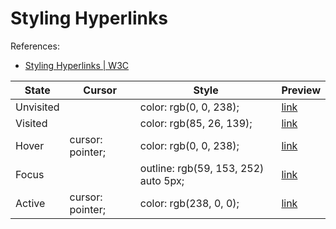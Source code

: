 # Styling Hyperlinks

References:
- [Styling Hyperlinks \| W3C](https://developer.mozilla.org/en-US/docs/Learn/CSS/Styling_text/Styling_links)

| State | Cursor | Style |  Preview |
|-|-|-|-|
| Unvisited | | color: rgb(0, 0, 238); | <a href="#" class="text-decoration: underline; cursor: pointer; color: rgb(0, 0, 238);">link</a> |
| Visited | | color: rgb(85, 26, 139); | <a href="#" class="text-decoration: underline; cursor: auto; color: rgb(85, 26, 139);">link</a> |
| Hover | cursor: pointer; | color: rgb(0, 0, 238); | <a href="#" class="text-decoration: underline; cursor: auto; color: rgb(0, 0, 238);">link</a> |
| Focus | | outline: rgb(59, 153, 252) auto 5px; | <a href="#" class="text-decoration: underline; cursor: auto; color: rgb(0, 0, 238); outline: rgb(59, 153, 252) auto 5px;">link</a> |
| Active | cursor: pointer; | color: rgb(238, 0, 0); | <a href="#" class="text-decoration: underline; cursor: auto; color: rgb(238, 0, 0);">link</a> |

